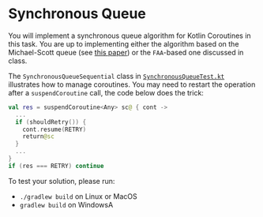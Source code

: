 # Synchronous Queue
You will implement a synchronous queue algorithm for Kotlin Coroutines in this task.
You are up to implementing either the algorithm based on the Michael-Scott queue
(see [this paper](https://www.cs.rochester.edu/u/scott/papers/2009_Scherer_CACM_SSQ.pdf))
or the `FAA`-based one discussed in class.

The `SynchronousQueueSequential` class in
 [`SynchronousQueueTest.kt`](test/SynchronousQueueTest.kt) illustrates how to manage coroutines. 
You may need to restart the operation after a `suspendCoroutine` call, the code below does the trick:

```kotlin 
val res = suspendCoroutine<Any> sc@ { cont ->
  ...
  if (shouldRetry()) {
    cont.resume(RETRY)
    return@sc
  }
  ...
}
if (res === RETRY) continue
```                

To test your solution, please run:

* `./gradlew build` on Linux or MacOS
* `gradlew build` on WindowsА 